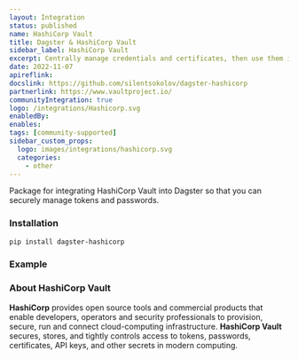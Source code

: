 ```yaml
---
layout: Integration
status: published
name: HashiCorp Vault
title: Dagster & HashiCorp Vault
sidebar_label: HashiCorp Vault
excerpt: Centrally manage credentials and certificates, then use them in your pipelines.
date: 2022-11-07
apireflink:
docslink: https://github.com/silentsokolov/dagster-hashicorp
partnerlink: https://www.vaultproject.io/
communityIntegration: true
logo: /integrations/Hashicorp.svg
enabledBy:
enables:
tags: [community-supported]
sidebar_custom_props: 
  logo: images/integrations/hashicorp.svg
  categories:
    - other
---
```


Package for integrating HashiCorp Vault into Dagster so that you can securely manage tokens and passwords.

### Installation

```bash
pip install dagster-hashicorp
```

### Example

<CodeExample filePath="integrations/hashicorp.py" language="python" />

### About HashiCorp Vault

**HashiCorp** provides open source tools and commercial products that enable developers, operators and security professionals to provision, secure, run and connect cloud-computing infrastructure. **HashiCorp Vault** secures, stores, and tightly controls access to tokens, passwords, certificates, API keys, and other secrets in modern computing.
